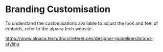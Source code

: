 [//]: # "Title: Look and Feel"
[//]: # "Weight: 3"
[//]: # "Redirect: /docs/references/designer-guidelines/brand-styling"

# Branding Customisation

To understand the customisations available to adjust the look and feel of
embeds, refer to the alpaca.tech website.

https://www.alpaca.tech/docs/references/designer-guidelines/brand-styling
